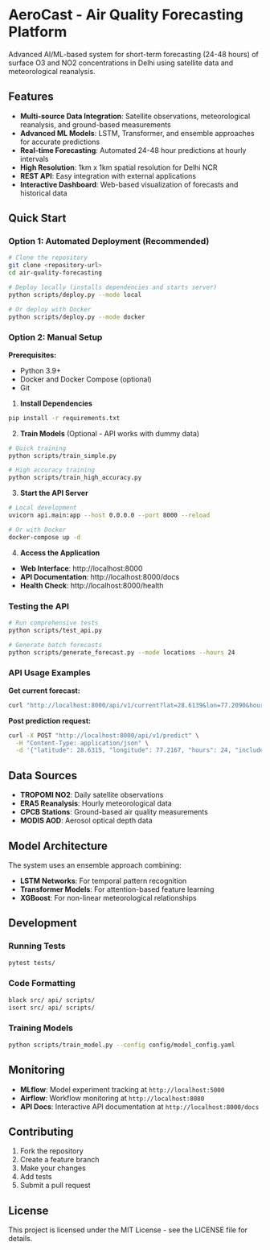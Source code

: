 # AeroCast - Air Quality Forecasting Platform

Advanced AI/ML-based system for short-term forecasting (24-48 hours) of surface O3 and NO2 concentrations in Delhi using satellite data and meteorological reanalysis.

## Features

- **Multi-source Data Integration**: Satellite observations, meteorological reanalysis, and ground-based measurements
- **Advanced ML Models**: LSTM, Transformer, and ensemble approaches for accurate predictions
- **Real-time Forecasting**: Automated 24-48 hour predictions at hourly intervals
- **High Resolution**: 1km x 1km spatial resolution for Delhi NCR
- **REST API**: Easy integration with external applications
- **Interactive Dashboard**: Web-based visualization of forecasts and historical data

## Quick Start

### Option 1: Automated Deployment (Recommended)
```bash
# Clone the repository
git clone <repository-url>
cd air-quality-forecasting

# Deploy locally (installs dependencies and starts server)
python scripts/deploy.py --mode local

# Or deploy with Docker
python scripts/deploy.py --mode docker
```

### Option 2: Manual Setup

**Prerequisites:**
- Python 3.9+
- Docker and Docker Compose (optional)
- Git

1. **Install Dependencies**
```bash
pip install -r requirements.txt
```

2. **Train Models** (Optional - API works with dummy data)
```bash
# Quick training
python scripts/train_simple.py

# High accuracy training  
python scripts/train_high_accuracy.py
```

3. **Start the API Server**
```bash
# Local development
uvicorn api.main:app --host 0.0.0.0 --port 8000 --reload

# Or with Docker
docker-compose up -d
```

4. **Access the Application**
- **Web Interface**: http://localhost:8000
- **API Documentation**: http://localhost:8000/docs  
- **Health Check**: http://localhost:8000/health

### Testing the API
```bash
# Run comprehensive tests
python scripts/test_api.py

# Generate batch forecasts
python scripts/generate_forecast.py --mode locations --hours 24
```

### API Usage Examples

**Get current forecast:**
```bash
curl "http://localhost:8000/api/v1/current?lat=28.6139&lon=77.2090&hours=24"
```

**Post prediction request:**
```bash
curl -X POST "http://localhost:8000/api/v1/predict" \
  -H "Content-Type: application/json" \
  -d '{"latitude": 28.6315, "longitude": 77.2167, "hours": 24, "include_uncertainty": true}'
```

## Data Sources

- **TROPOMI NO2**: Daily satellite observations
- **ERA5 Reanalysis**: Hourly meteorological data
- **CPCB Stations**: Ground-based air quality measurements
- **MODIS AOD**: Aerosol optical depth data

## Model Architecture

The system uses an ensemble approach combining:
- **LSTM Networks**: For temporal pattern recognition
- **Transformer Models**: For attention-based feature learning
- **XGBoost**: For non-linear meteorological relationships

## Development

### Running Tests
```bash
pytest tests/
```

### Code Formatting
```bash
black src/ api/ scripts/
isort src/ api/ scripts/
```

### Training Models
```bash
python scripts/train_model.py --config config/model_config.yaml
```

## Monitoring

- **MLflow**: Model experiment tracking at `http://localhost:5000`
- **Airflow**: Workflow monitoring at `http://localhost:8080`
- **API Docs**: Interactive API documentation at `http://localhost:8000/docs`

## Contributing

1. Fork the repository
2. Create a feature branch
3. Make your changes
4. Add tests
5. Submit a pull request

## License

This project is licensed under the MIT License - see the LICENSE file for details.
